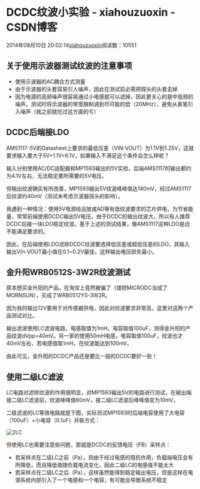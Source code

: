 # DCDC纹波小实验 - xiahouzuoxin - CSDN博客





2014年08月10日 20:02:14[xiahouzuoxin](https://me.csdn.net/xiahouzuoxin)阅读数：10551








## 关于使用示波器测试纹波的注意事项
- 使用示波器的AC耦合方式测量
- 由于示波器的头套容易引人噪声，因此在测试前必需把探头的头套去掉
- 因为电源的高频噪声很容易通过小电感就可以滤掉，因此更关心的是中低频的噪声。测试时将示波器的带宽限制调到尽可能的低（20MHz），避免从表笔引入噪声（我之前就吃过这方面的亏）

## [](https://github.com/xiahouzuoxin/notes/blob/master/essays/DCDC%E7%BA%B9%E6%B3%A2%E5%B0%8F%E5%AE%9E%E9%AA%8C.md#dcdc%E5%90%8E%E7%AB%AF%E6%8E%A5ldo)DCDC后端接LDO

AMS1117-5V的Datasheet上要求的最低压差（VIN-VOUT）为1.1V到1.25V，这就要求输入要大于5V+1.1V=6.1V，如果输入不满足这个条件会怎么样呢？

输入分别使用AC/DC适配器和MP1593输出的5V实验，后端AMS1117的输出都约为4.1V左右，无法稳定要所需要的5V电压。

但输出纹波确实有所改善，MP1593输出5V纹波峰峰值达140mV，经过AMS1117后纹波约40mV（测试未考虑示波器探头的影响）。

我遇到一种情况：使用5V电源给运放或AD等有低纹波要求的芯片供电，为节省能量，常常前端使用DCDC输出5V电压，由于DCDC的输出纹波大，所以有人推荐DCDC后接一块LDO稳定纹波。基于上述的测试结果，像AMS1117这种LDO是远不能满足要求的。

因此，在后端使用LDO滤除DCDC纹波要选择低压差或超低压差的LDO，其输入输出VIn-VOUT最小值在0.1~0.2V最佳，这样输出电压损失最小。

## [](https://github.com/xiahouzuoxin/notes/blob/master/essays/DCDC%E7%BA%B9%E6%B3%A2%E5%B0%8F%E5%AE%9E%E9%AA%8C.md#%E9%87%91%E5%8D%87%E9%98%B3wrb0512s-3w2r%E7%BA%B9%E6%B3%A2%E6%B5%8B%E8%AF%95)金升阳WRB0512S-3W2R纹波测试

原本想买金升阳的产品，在淘宝上竟然被骗了（错把MICRODC当成了MORNSUN），买成了WRB0512YS-3W2R。

因为我的输出12V要用于对传感器供电，因此对纹波要求非常高，这里对这两个产品测试对比。

输出滤波使用LC滤波电路，电感取值为1mH，电容取值100uF，测得金升阳的产品纹波dVpp=40mV。另一家的使用50mH电感，电容取值100uF，纹波也才40mV左右，若电感值取1mH，在纹波能达到100mV。

由此可见，金升阳的DCDC产品还是要比一般的DCDC要好一些！

## [](https://github.com/xiahouzuoxin/notes/blob/master/essays/DCDC%E7%BA%B9%E6%B3%A2%E5%B0%8F%E5%AE%9E%E9%AA%8C.md#%E4%BD%BF%E7%94%A8%E4%BA%8C%E7%BA%A7lc%E6%BB%A4%E6%B3%A2)使用二级LC滤波

LC电路对滤除纹波的作用很明显，对MP1593输出5V的电路进行测试，在输出端接二级LC滤波前，纹波峰峰值60mV，接二级LC滤波后峰峰值变为10mV。

二级滤波的LC等效电路就是下图，实际测试MP1593时后端电容使用了大电容（100uF）+小电容（0.1uF）并联方式：

![2LC](https://github.com/xiahouzuoxin/notes/raw/master/images/DCDC%E7%BA%B9%E6%B3%A2%E5%B0%8F%E5%AE%9E%E9%AA%8C/2LC.jpg)

但使用LC也需要注意些问题，那就是DCDC的反馈电压（FB）采样点：
- 若采样点在二级LC之前（Pa），则由于经过电感的阻抗作用，负载端电压会有所降低，而且降低值随负载电流变化，因此二级LC的电感值不能太大
- 若采样点在二级LC之后（Pa），这样虽然能得到稳定输出电压，但是这样在电源系统内部引入了一个电感和一个电容，有可能会导致系统不稳定



